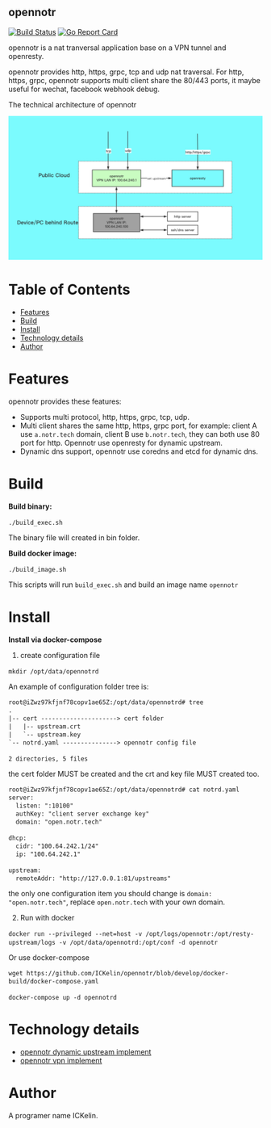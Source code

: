 ## opennotr
[![Build Status](https://travis-ci.org/ICKelin/opennotr.svg?branch=master)](https://travis-ci.org/ICKelin/opennotr)
[![Go Report Card](https://goreportcard.com/badge/github.com/ICKelin/opennotr)](https://goreportcard.com/report/github.com/ICKelin/opennotr)

opennotr is a nat tranversal application base on a VPN tunnel and openresty.

opennotr provides http, https, grpc, tcp and udp nat traversal. For http, https, grpc, opennotr supports multi client share the 80/443 ports, it maybe useful for wechat, facebook webhook debug.

The technical architecture of opennotr

![opennotr.jpg](opennotr.jpg)

Table of Contents
=================
- [Features](#Features)
- [Build](#build)
- [Install](#Install)
- [Technology details](#Technology-details)
- [Author](#Author)

Features
=========
opennotr provides these features:

- Supports multi protocol, http, https, grpc, tcp, udp.
- Multi client shares the same http, https, grpc port, for example: client A use `a.notr.tech` domain, client B use `b.notr.tech`, they can both use 80 port for http. Opennotr use openresty for dynamic upstream.
- Dynamic dns support, opennotr use coredns and etcd for dynamic dns.

Build
=====

**Build binary:**

`./build_exec.sh`

The binary file will created in bin folder.

**Build docker image:**

`./build_image.sh`

This scripts will run `build_exec.sh` and build an image name `opennotr`

Install
=========

**Install via docker-compose**

1. create configuration file

`mkdir /opt/data/opennotrd`

An example of configuration folder tree is:

```
root@iZwz97kfjnf78copv1ae65Z:/opt/data/opennotrd# tree
.
|-- cert ---------------------> cert folder
|   |-- upstream.crt
|   `-- upstream.key
`-- notrd.yaml ---------------> opennotr config file

2 directories, 5 files
```

the cert folder MUST be created and the crt and key file MUST created too.

```
root@iZwz97kfjnf78copv1ae65Z:/opt/data/opennotrd# cat notrd.yaml
server:
  listen: ":10100"
  authKey: "client server exchange key"
  domain: "open.notr.tech"

dhcp:
  cidr: "100.64.242.1/24"
  ip: "100.64.242.1"

upstream:
  remoteAddr: "http://127.0.0.1:81/upstreams"
```

the only one configuration item you should change is `domain: "open.notr.tech"`, replace `open.notr.tech` with your own domain.

2. Run with docker

`docker run --privileged --net=host -v /opt/logs/opennotr:/opt/resty-upstream/logs -v /opt/data/opennotrd:/opt/conf -d opennotr`

Or use docker-compose


```
wget https://github.com/ICKelin/opennotr/blob/develop/docker-build/docker-compose.yaml

docker-compose up -d opennotrd
```

Technology details
==================

- [opennotr dynamic upstream implement]()
- [opennotr vpn implement]()

Author
======
A programer name ICKelin.